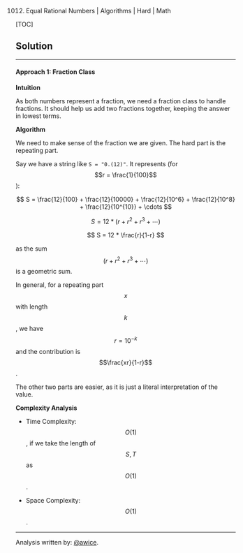 1012. Equal Rational Numbers | Algorithms | Hard | Math

[TOC]

## Solution
---
#### Approach 1: Fraction Class

**Intuition**

As both numbers represent a fraction, we need a fraction class to handle fractions.  It should help us add two fractions together, keeping the answer in lowest terms.

**Algorithm**

We need to make sense of the fraction we are given.  The hard part is the repeating part.

Say we have a string like `S = "0.(12)"`.  It represents (for $$r = \frac{1}{100}$$):

$$
S = \frac{12}{100} + \frac{12}{10000} + \frac{12}{10^6} + \frac{12}{10^8} + \frac{12}{10^{10}} + \cdots
$$

$$
S = 12 * (r + r^2 + r^3 + \cdots)
$$

$$
S = 12 * \frac{r}{1-r}
$$

as the sum $$(r + r^2 + r^3 + \cdots)$$ is a geometric sum.

In general, for a repeating part $$x$$ with length $$k$$, we have $$r = 10^{-k}$$ and the contribution is $$\frac{xr}{1-r}$$.

The other two parts are easier, as it is just a literal interpretation of the value.



**Complexity Analysis**

* Time Complexity:  $$O(1)$$, if we take the length of $$S, T$$ as $$O(1)$$.

* Space Complexity:  $$O(1)$$.




---
Analysis written by: [@awice](https://leetcode.com/awice).
